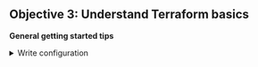 ## Objective 3: Understand Terraform basics

**General getting started tips**
<p>
<details><summary>Write configuration</summary>
<p>
`Terraform {}` block contains TF settings, including providers. For each provider a `source` is also defined. Also set a version attribute (optional). 
<br>
`Provider` block configures the specified provider. Provider is a plugin used to create and manage your resources. 
<br>
`Resources` block to define components in your infra. Can be physical or virtual component, like ec2 or an app. They have 2 strings before the block: resource type + resource name. 
(`aws_instance.app_server`). Contain arguments which are used to config the resource. Including machine sizes etc. 
</details>